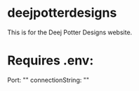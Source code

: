 # deejpotterdesigns
This is for the Deej Potter Designs website.

# Requires .env:
Port: ""
connectionString: ""
